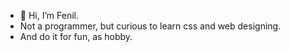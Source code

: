 - 👋 Hi, I’m Fenil. 
- Not a programmer, but curious to learn css and web designing.
- And do it for fun, as hobby.

<!---
learnerfvs/learnerfvs is a ✨ special ✨ repository because its `README.md` (this file) appears on your GitHub profile.
You can click the Preview link to take a look at your changes.
--->

